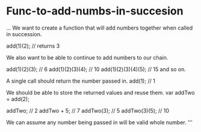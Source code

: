 # Func-to-add-numbs-in-succesion
...
We want to create a function that will add numbers together when called in succession.

add(1)(2); // returns 3

We also want to be able to continue to add numbers to our chain.

add(1)(2)(3); // 6
add(1)(2)(3)(4); // 10
add(1)(2)(3)(4)(5); // 15
and so on.

A single call should return the number passed in.
add(1); // 1

We should be able to store the returned values and reuse them.
var addTwo = add(2);

addTwo; // 2
addTwo + 5; // 7
addTwo(3); // 5
addTwo(3)(5); // 10

We can assume any number being passed in will be valid whole number.
'''
